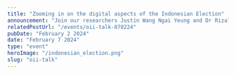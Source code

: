 ```yaml
---
title: "Zooming in on the digital aspects of the Indonesian Election"
announcement: "Join our researchers Justin Wang Ngai Yeung and Dr Rizal Shidiq on February 7, 2024 in the first event of the Oxford Internet Institute Elections Initiative  for an insightful discussion on the different digital aspects of the Indonesian election!"
relatedPostUrl: "/events/oii-talk-070224"
pubDate: "February 2 2024"
date: "February 7 2024"
type: "event"
heroImage: "/indonesian_election.png"
slug: "oii-talk"
---
```

